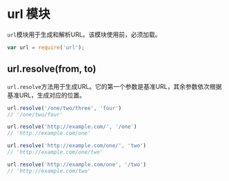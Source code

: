 # url 模块

`url`模块用于生成和解析URL。该模块使用前，必须加载。

```javascript
var url = require('url');
```

## url.resolve(from, to)

`url.resolve`方法用于生成URL。它的第一个参数是基准URL，其余参数依次根据基准URL，生成对应的位置。

```javascript
url.resolve('/one/two/three', 'four')
// '/one/two/four'

url.resolve('http://example.com/', '/one')
// 'http://example.com/one'

url.resolve('http://example.com/one/', 'two')
// 'http://example.com/one/two'

url.resolve('http://example.com/one', '/two')
// 'http://example.com/two'
```
